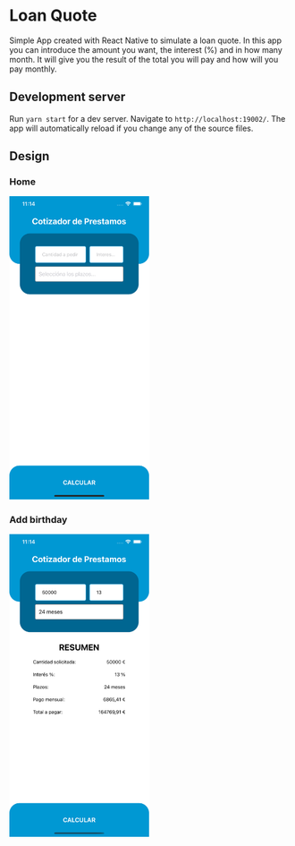 # Loan Quote

Simple App created with React Native to simulate a loan quote. In this app you can introduce the amount you want, the interest (%) and in how many month. It will give you the result of the total you will pay and how will you pay monthly.

## Development server

Run `yarn start` for a dev server. Navigate to `http://localhost:19002/`. The app will automatically reload if you change any of the source files.

## Design

### Home

<img src="./assets/Screenshots/home.png" width="250px" title="Home screen">

### Add birthday

<img src="./assets/Screenshots/results.png" width="250px" title="Results screen">
